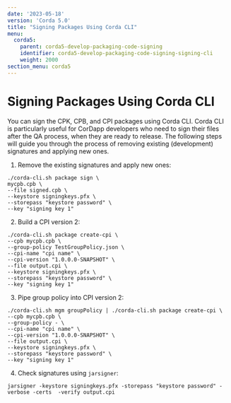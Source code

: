 ```yaml
---
date: '2023-05-18'
version: 'Corda 5.0'
title: "Signing Packages Using Corda CLI"
menu:
  corda5:
    parent: corda5-develop-packaging-code-signing
    identifier: corda5-develop-packaging-code-signing-signing-cli
    weight: 2000
section_menu: corda5
---
```


# Signing Packages Using Corda CLI

You can sign the CPK, CPB, and CPI packages using Corda CLI. Corda CLI is particularly useful for CorDapp developers
who need to sign their files after the QA process, when they are ready to release.
The following steps will guide you through the process of removing existing (development) signatures and applying new ones.

1. Remove the existing signatures and apply new ones:
```shell
./corda-cli.sh package sign \
mycpb.cpb \
--file signed.cpb \
--keystore signingkeys.pfx \
--storepass "keystore password" \
--key "signing key 1"
```

2. Build a CPI version 2:
```shell
./corda-cli.sh package create-cpi \
--cpb mycpb.cpb \
--group-policy TestGroupPolicy.json \
--cpi-name "cpi name" \
--cpi-version "1.0.0.0-SNAPSHOT" \
--file output.cpi \
--keystore signingkeys.pfx \
--storepass "keystore password" \
--key "signing key 1"
```

3. Pipe group policy into CPI version 2:
```shell
./corda-cli.sh mgm groupPolicy | ./corda-cli.sh package create-cpi \
--cpb mycpb.cpb \
--group-policy - \
--cpi-name "cpi name" \
--cpi-version "1.0.0.0-SNAPSHOT" \
--file output.cpi \
--keystore signingkeys.pfx \
--storepass "keystore password" \
--key "signing key 1"
```

4. Check signatures using `jarsigner`:
```shell
jarsigner -keystore signingkeys.pfx -storepass "keystore password" -verbose -certs  -verify output.cpi
```

